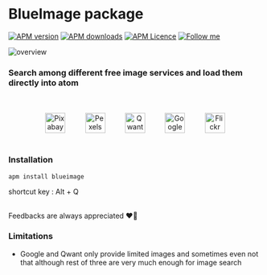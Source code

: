 # BlueImage package

[![APM version](https://img.shields.io/apm/v/blueimage?style=flat-square)](https://atom.io/packages/blueimage)
[![APM downloads](https://img.shields.io/apm/dm/blueimage?style=flat-square)](https://atom.io/packages/blueimage)
[![APM Licence](https://img.shields.io/badge/licence-MIT-orange?style=flat-square)](https://opensource.org/licences/MIT)
[![Follow me](https://img.shields.io/github/followers/blueedgetechno?label=follow%20me&style=social)](https://github.com/blueedgetechno)


![overview](https://raw.githubusercontent.com/blueedgetechno/codeblue/master/img/blueimage.gif)

### Search among different free image services and load them directly into atom

<br>
<br>

<div align="center">
  <img title="Pixabay" src="https://pixabay.com/static/img/logo_square.png" width="40">
  &nbsp;&nbsp;&nbsp;&nbsp;&nbsp;&nbsp;&nbsp;&nbsp;
  <img title="Pexels" src="https://pbs.twimg.com/profile_images/1283783951618801666/q9gAV633_400x400.png" width="40">
  &nbsp;&nbsp;&nbsp;&nbsp;&nbsp;&nbsp;&nbsp;&nbsp;
  <img title="Qwant" src="https://upload.wikimedia.org/wikipedia/commons/a/a5/Qwant_new_logo_2018.svg" width="40">
  &nbsp;&nbsp;&nbsp;&nbsp;&nbsp;&nbsp;&nbsp;&nbsp;
  <img title="Google" src="https://i.pinimg.com/originals/39/21/6d/39216d73519bca962bd4a01f3e8f4a4b.png" width="40">
  &nbsp;&nbsp;&nbsp;&nbsp;&nbsp;&nbsp;&nbsp;&nbsp;
  <img title="Flickr" src="https://is1-ssl.mzstatic.com/image/thumb/Purple114/v4/52/8f/cb/528fcb62-b802-ed47-444d-16df6c52c37f/AppIcon-0-0-1x_U007emarketing-0-0-0-7-0-0-sRGB-0-0-0-GLES2_U002c0-512MB-85-220-0-0.png/246x0w.png" width="40">
</div>

<br>

### Installation

```
apm install blueimage
```

shortcut key : Alt + Q

<br>
Feedbacks are always appreciated ❤🔭
<br>

### Limitations
- Google and Qwant only provide limited images and sometimes even not that although rest of three are very much enough for image search
